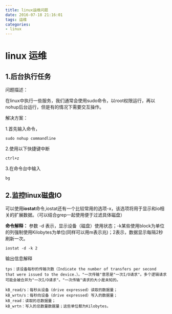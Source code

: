 ```yaml
---
title: linux运维问题
date: 2016-07-18 21:16:01
tags: 运维
categories:
- linux
---
```

# linux 运维
## 1.后台执行任务
问题描述：

在linux中执行一些服务，我们通常会使用sudo命令，以root权限运行，再以nohup后台运行，但是有的情况下需要交互操作。

解决方案：

1.首先输入命令，
```
sudo nohup commandline
```
2.使用以下快捷键中断
```
ctrl+z
```
3.在命令台中输入
```
bg
```
## 2.监控linux磁盘IO
可以使用**iostat**命令,iostat还有一个比较常用的选项-x，该选项将用于显示和io相关的扩展数据。（可以结合grep一起使用便于过滤具体磁盘）

**命令解释：**
参数 -d 表示，显示设备（磁盘）使用状态；-k某些使用block为单位的列强制使用Kilobytes为单位(同样可以用m表示兆)；2表示，数据显示每隔2秒刷新一次。
```
iostat -d -k 2
```
输出信息解释
```
tps：该设备每秒的传输次数（Indicate the number of transfers per second that were issued to the device.）。"一次传输"意思是"一次I/O请求"。多个逻辑请求可能会被合并为"一次I/O请求"。"一次传输"请求的大小是未知的。

kB_read/s：每秒从设备（drive expressed）读取的数据量；
kB_wrtn/s：每秒向设备（drive expressed）写入的数据量；
kB_read：读取的总数据量；
kB_wrtn：写入的总数量数据量；这些单位都为Kilobytes。
```
